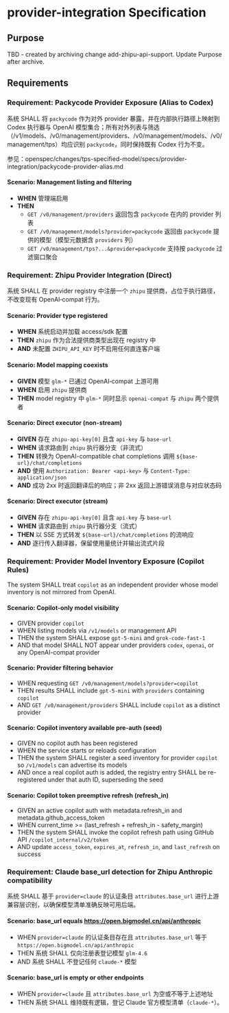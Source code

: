 # provider-integration Specification

## Purpose
TBD - created by archiving change add-zhipu-api-support. Update Purpose after archive.
## Requirements
### Requirement: Packycode Provider Exposure (Alias to Codex)
系统 SHALL 将 `packycode` 作为对外 provider 暴露，并在内部执行路径上映射到 Codex 执行器与 OpenAI 模型集合；所有对外列表与筛选（/v1/models、/v0/management/providers、/v0/management/models、/v0/management/tps）均应识别 `packycode`，同时保持既有 Codex 行为不变。

参见：openspec/changes/tps-specified-model/specs/provider-integration/packycode-provider-alias.md

#### Scenario: Management listing and filtering
- **WHEN** 管理端启用
- **THEN**
  - `GET /v0/management/providers` 返回包含 `packycode` 在内的 provider 列表
  - `GET /v0/management/models?provider=packycode` 返回由 `packycode` 提供的模型（模型元数据含 `providers` 列）
  - `GET /v0/management/tps?...&provider=packycode` 支持按 `packycode` 过滤窗口聚合

### Requirement: Zhipu Provider Integration (Direct)
系统 SHALL 在 provider registry 中注册一个 `zhipu` 提供商，占位于执行路径，不改变现有 OpenAI‑compat 行为。

#### Scenario: Provider type registered
- **WHEN** 系统启动并加载 access/sdk 配置
- **THEN** `zhipu` 作为合法提供商类型出现在 registry 中
- **AND** 未配置 `ZHIPU_API_KEY` 时不启用任何直连客户端

#### Scenario: Model mapping coexists
- **GIVEN** 模型 `glm-*` 已通过 OpenAI‑compat 上游可用
- **WHEN** 启用 `zhipu` 提供商
- **THEN** model registry 中 `glm-*` 同时显示 `openai-compat` 与 `zhipu` 两个提供者

#### Scenario: Direct executor (non-stream)
- **GIVEN** 存在 `zhipu-api-key[0]` 且含 `api-key` 与 `base-url`
- **WHEN** 请求路由到 `zhipu` 执行器分支（非流式）
- **THEN** 转换为 OpenAI-compatible chat completions 调用 `${base-url}/chat/completions`
- **AND** 使用 `Authorization: Bearer <api-key>` 与 `Content-Type: application/json`
- **AND** 成功 2xx 时返回翻译后的响应；非 2xx 返回上游错误消息与对应状态码

#### Scenario: Direct executor (stream)
- **GIVEN** 存在 `zhipu-api-key[0]` 且含 `api-key` 与 `base-url`
- **WHEN** 请求路由到 `zhipu` 执行器分支（流式）
- **THEN** 以 SSE 方式转发 `${base-url}/chat/completions` 的流响应
- **AND** 逐行传入翻译器，保留使用量统计并输出流式片段

### Requirement: Provider Model Inventory Exposure (Copilot Rules)
The system SHALL treat `copilot` as an independent provider whose model inventory is not mirrored from OpenAI.

#### Scenario: Copilot-only model visibility
- GIVEN provider `copilot`
- WHEN listing models via `/v1/models` or management API
- THEN the system SHALL expose `gpt-5-mini` and `grok-code-fast-1`
- AND that model SHALL NOT appear under providers `codex`, `openai`, or any OpenAI-compat provider

#### Scenario: Provider filtering behavior
- WHEN requesting `GET /v0/management/models?provider=copilot`
- THEN results SHALL include `gpt-5-mini` with `providers` containing `copilot`
- AND `GET /v0/management/providers` SHALL include `copilot` as a distinct provider

#### Scenario: Copilot inventory available pre-auth (seed)
- GIVEN no copilot auth has been registered
- WHEN the service starts or reloads configuration
- THEN the system SHALL register a seed inventory for provider `copilot` so `/v1/models` can advertise its models
- AND once a real copilot auth is added, the registry entry SHALL be re-registered under that auth ID, superseding the seed

#### Scenario: Copilot token preemptive refresh (refresh_in)
- GIVEN an active copilot auth with metadata.refresh_in and metadata.github_access_token
- WHEN current_time >= (last_refresh + refresh_in - safety_margin)
- THEN the system SHALL invoke the copilot refresh path using GitHub API `/copilot_internal/v2/token`
- AND update `access_token`, `expires_at`, `refresh_in`, and `last_refresh` on success

### Requirement: Claude base_url detection for Zhipu Anthropic compatibility
系统 SHALL 基于 `provider=claude` 的认证条目 `attributes.base_url` 进行上游兼容层识别，以确保模型清单准确反映可用后端。

#### Scenario: base_url equals https://open.bigmodel.cn/api/anthropic
- WHEN `provider=claude` 的认证条目存在且 `attributes.base_url` 等于 `https://open.bigmodel.cn/api/anthropic`
- THEN 系统 SHALL 仅向注册表登记模型 `glm-4.6`
- AND 系统 SHALL 不登记任何 `claude-*` 模型

#### Scenario: base_url is empty or other endpoints
- WHEN `provider=claude` 且 `attributes.base_url` 为空或不等于上述地址
- THEN 系统 SHALL 维持既有逻辑，登记 Claude 官方模型清单（`claude-*`）。
